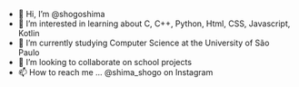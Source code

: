 - 👋 Hi, I’m @shogoshima
- 👀 I’m interested in learning about C, C++, Python, Html, CSS, Javascript, Kotlin
- 🌱 I’m currently studying Computer Science at the University of São Paulo
- 💞️ I’m looking to collaborate on school projects
- 📫 How to reach me ... @shima_shogo on Instagram

<!---
shogoshima/shogoshima is a ✨ special ✨ repository because its `README.md` (this file) appears on your GitHub profile.
You can click the Preview link to take a look at your changes.
--->
